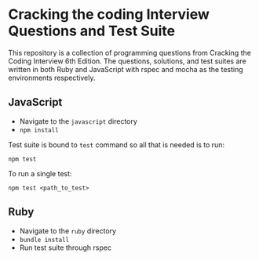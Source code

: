 # Cracking the coding Interview Questions and Test Suite

This repository is a collection of programming questions from Cracking the
Coding Interview 6th Edition. The questions, solutions, and test suites are
written in both Ruby and JavaScript with rspec and mocha as the testing
environments respectively.

## JavaScript

- Navigate to the `javascript` directory
- `npm install`

Test suite is bound to `test` command so all that is needed is to run:

```
npm test
```

To run a single test:
```
npm test <path_to_test>
```


## Ruby

- Navigate to the `ruby` directory
- `bundle install`
- Run test suite through rspec
